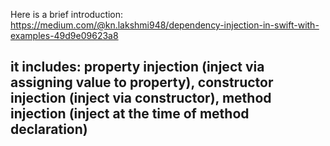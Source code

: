 Here is a brief introduction: https://medium.com/@kn.lakshmi948/dependency-injection-in-swift-with-examples-49d9e09623a8

## it includes: property injection (inject via assigning value to property), constructor injection (inject via constructor), method injection (inject at the time of method declaration)

